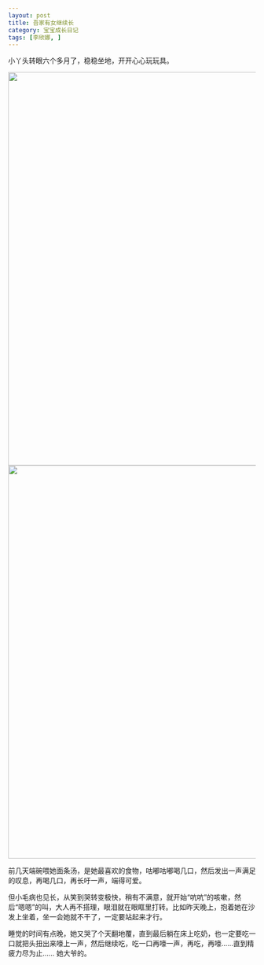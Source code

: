 ```yaml
---
layout: post
title: 吾家有女继续长
category: 宝宝成长日记
tags: [李欣娜, ]
---
```

小丫头转眼六个多月了，稳稳坐地，开开心心玩玩具。

<img style="width: 600px; height: 800px;" src="http://dear.blogbus.com/files/12264616570.jpeg" alt="">

<img style="width: 600px; height: 800px;" src="http://dear.blogbus.com/files/12264616571.jpeg" alt="">

前几天端碗喂她面条汤，是她最喜欢的食物，咕嘟咕嘟喝几口，然后发出一声满足的叹息，再喝几口，再长吁一声，端得可爱。

但小毛病也见长，从笑到哭转变极快，稍有不满意，就开始“吭吭”的咳嗽，然后“嗯嗯”的叫，大人再不搭理，眼泪就在眼眶里打转。比如昨天晚上，抱着她在沙发上坐着，坐一会她就不干了，一定要站起来才行。

睡觉的时间有点晚，她又哭了个天翻地覆，直到最后躺在床上吃奶，也一定要吃一口就把头扭出来嚎上一声，然后继续吃，吃一口再嚎一声，再吃，再嚎……直到精疲力尽为止…… 她大爷的。